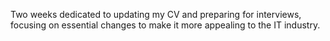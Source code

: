 Two weeks dedicated to updating my CV and preparing for interviews, focusing on essential changes to make it more appealing to the IT industry.